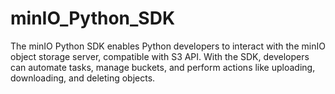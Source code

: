 # minIO_Python_SDK
The minIO Python SDK enables Python developers to interact with the minIO object storage server, compatible with  S3 API.  With the SDK, developers can automate tasks, manage buckets, and perform actions like uploading, downloading, and deleting objects.
